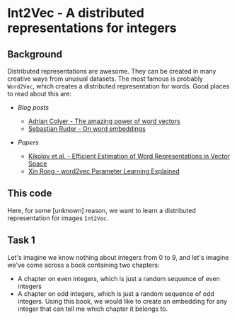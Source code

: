 # Int2Vec - A distributed representations for integers

## Background

Distributed representations are awesome. They can be created in many creative ways from unusual datasets. The most famous is probably `Word2Vec`, which creates a distributed representation for words. Good places to read about this are:

+ *Blog posts*
  + [Adrian Colyer - The amazing power of word vectors](https://blog.acolyer.org/2016/04/21/the-amazing-power-of-word-vectors/)
  + [Sebastian Ruder - On word embeddings](http://ruder.io/word-embeddings-1/index.html)
 
+ *Papers*
  + [Kikolov et al. - Efficient Estimation of Word Representations in Vector Space](https://arxiv.org/abs/1301.3781)
  + [Xin Rong - word2vec Parameter Learning Explained](https://arxiv.org/abs/1411.2738)

## This code

Here, for some [unknown] reason, we want to learn a distributed representation for images `Int2Vec`. 

## Task 1
Let's imagine we know nothing about integers from 0 to 9, and let's imagine we've come across a book containing two chapters:
+ A chapter on even integers, which is just a random sequence of even integers
+ A chapter on odd integers, which is just a random sequence of odd integers.
Using this book, we would like to create an embedding for any integer that can tell me which chapter it belongs to.
